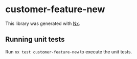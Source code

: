 # customer-feature-new

This library was generated with [Nx](https://nx.dev).

## Running unit tests

Run `nx test customer-feature-new` to execute the unit tests.
